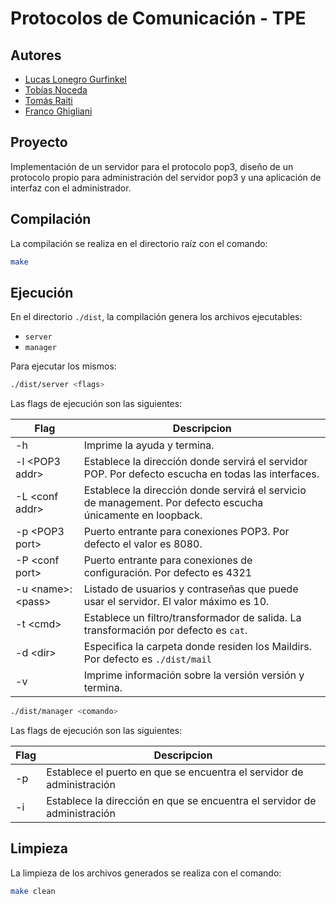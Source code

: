 # Protocolos de Comunicación - TPE

## Autores

- [Lucas Lonegro Gurfinkel](https://github.com/LucasLonegro)
- [Tobías Noceda](https://github.com/Tobias-Noceda)
- [Tomás Raiti](https://github.com/Secreto31126)
- [Franco Ghigliani](https://github.com/Franco-A-Ghigliani)

## Proyecto

Implementación de un servidor para el protocolo pop3, diseño de un protocolo propio para administración del servidor pop3 y una aplicación de interfaz con el administrador.


## Compilación

La compilación se realiza en el directorio raíz con el comando:

```bash
make
```

## Ejecución

En el directorio ```./dist```, la compilación genera los archivos ejecutables:

* `server`
* `manager`

Para ejecutar los mismos:
```bash
./dist/server <flags>
```
Las flags de ejecución son las siguientes:

| Flag |  Descripcion | 
|----| -------------------------------------------------------------------------------------------------------------------------- |
| -h | Imprime la ayuda y termina. |
| -l \<POP3 addr\> | Establece la dirección donde servirá el servidor POP. Por defecto escucha en todas las interfaces. |
| -L \<conf addr\> | Establece la dirección donde servirá el servicio de management. Por defecto escucha únicamente en loopback. |
| -p \<POP3 port\> | Puerto entrante para conexiones POP3.  Por defecto el valor es 8080. |
| -P \<conf port\> | Puerto entrante para conexiones de configuración. Por defecto es 4321 |
| -u \<name\>:\<pass\> | Listado de usuarios y contraseñas que puede usar el servidor. El valor máximo es 10. |
| -t \<cmd\> | Establece un filtro/transformador de salida. La transformación por defecto es `cat`. |
| -d \<dir\> | Especifica la carpeta donde residen los Maildirs. Por defecto es `./dist/mail` |
| -v | Imprime información sobre la versión versión y termina. |


```bash
./dist/manager <comando>
```

Las flags de ejecución son las siguientes:

| Flag |  Descripcion | 
|----| -------------------------------------------------------------------------------------------------------------------------- |
| -p | Establece el puerto en que se encuentra el servidor de administración |
| -i | Establece la dirección en que se encuentra el servidor de administración |

## Limpieza

La limpieza de los archivos generados se realiza con el comando:

```bash
make clean
```
